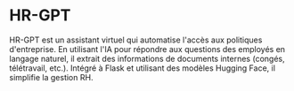 # HR-GPT
HR-GPT est un assistant virtuel qui automatise l'accès aux politiques d'entreprise. En utilisant l'IA pour répondre aux questions des employés en langage naturel, il extrait des informations de documents internes (congés, télétravail, etc.). Intégré à Flask et utilisant des modèles Hugging Face, il simplifie la gestion RH.
